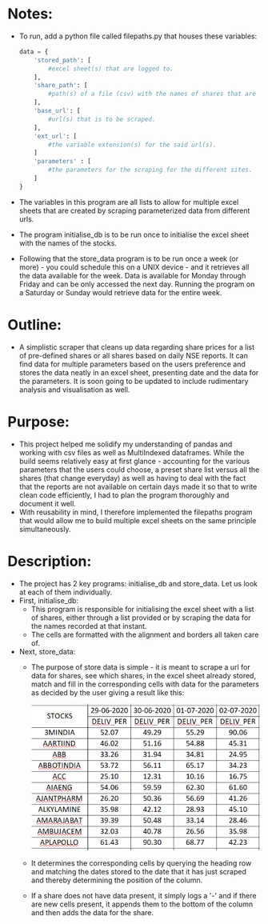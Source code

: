# Notes:

- To run, add a python file called filepaths.py that houses these variables:

    ```python
    data = {
        'stored_path': [
            #excel sheet(s) that are logged to.
        ],
        'share_path': [
    	    #path(s) of a file (csv) with the names of shares that are to be tracked.
        ],
        'base_url': [
            #url(s) that is to be scraped.
        ],
        'ext_url': [
            #the variable extension(s) for the said url(s).
        ]
        'parameters' : [
            #the parameters for the scraping for the different sites.
        ]
    }
    ```

- The variables in this program are all lists to allow for multiple excel sheets that are created by scraping parameterized data from different urls.
- The program initialise_db is to be run once to initialise the excel sheet with the names of the stocks.
- Following that the store_data program is to be run once a week (or more) - you could schedule this on a UNIX device - and it retrieves all the data available for the week. Data is available for Monday through Friday and can be only accessed the next day. Running the program on a Saturday or Sunday would retrieve data for the entire week.

# Outline:

- A simplistic scraper that cleans up data regarding share prices for a list of pre-defined shares or all shares based on daily NSE reports. It can find data for multiple parameters based on the users preference and stores the data neatly in an excel sheet, presenting date and the data for the parameters. It is soon going to be updated to include rudimentary analysis and visualisation as well.

# Purpose:

- This project helped me solidify my understanding of pandas and working with csv files as well as MultiIndexed dataframes. While the build seems relatively easy at first glance - accounting for the various parameters that the users could choose, a preset share list versus all the shares (that change everyday) as well as having to deal with the fact that the reports are not available on certain days made it so that to write clean code efficiently, I had to plan the program thoroughly and document it well.
- With reusability in mind, I therefore implemented the filepaths program that would allow me to build multiple excel sheets on the same principle simultaneously.

# Description:

- The project has 2 key programs: initialise_db and store_data. Let us look at each of them individually.
- First, initialise_db:
    - This program is responsible for initialising the excel sheet with a list of shares, either through a list provided or by scraping the data for the names recorded at that instant.
    - The cells are formatted with the alignment and borders all taken care of.
- Next, store_data:
    - The purpose of store data is simple - it is meant to scrape a url for data for shares, see which shares, in the excel sheet already stored, match and fill in the corresponding cells with data for the parameters as decided by the user giving a result like this:

        ![alt text](https://github.com/akashvshroff/Stock_Market_Database/blob/master/Sample_Output/Output.png)

    - It determines the corresponding cells by querying the heading row and matching the dates stored to the date that it has just scraped and thereby determining the position of the column.
    - If a share does not have data present, it simply logs a '-' and if there are new cells present, it appends them to the bottom of the column and then adds the data for the share.
